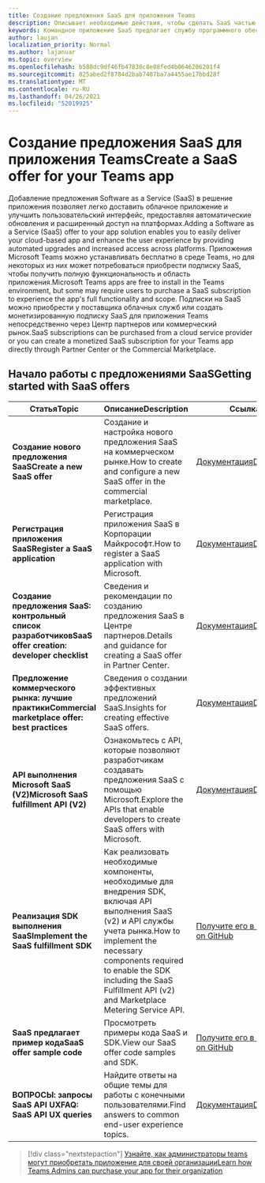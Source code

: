 ```yaml
---
title: Создание предложения SaaS для приложения Teams
description: Описывает необходимые действия, чтобы сделать SaaS частью сторонних командных приложений
keywords: Командное приложение SaaS предлагает службу программного обеспечения центра партнеров на рынке
author: laujan
localization_priority: Normal
ms.author: lajanuar
ms.topic: overview
ms.openlocfilehash: b588dc9df46fb47830c8e88fed4b0646206201f4
ms.sourcegitcommit: 825abed2f8784d2bab7407ba7a4455ae17bbd28f
ms.translationtype: MT
ms.contentlocale: ru-RU
ms.lasthandoff: 04/26/2021
ms.locfileid: "52019925"
---
```

# <a name="create-a-saas-offer-for-your-teams-app"></a><span data-ttu-id="e92a1-104">Создание предложения SaaS для приложения Teams</span><span class="sxs-lookup"><span data-stu-id="e92a1-104">Create a SaaS offer for your Teams app</span></span>

<span data-ttu-id="e92a1-105">Добавление предложения Software as a Service (SaaS) в решение приложения позволяет легко доставить облачное приложение и улучшить пользовательский интерфейс, предоставляя автоматические обновления и расширенный доступ на платформах.</span><span class="sxs-lookup"><span data-stu-id="e92a1-105">Adding a Software as a Service (SaaS) offer to your app solution enables you to easily deliver your cloud-based app and enhance the user experience by providing automated upgrades and increased access across platforms.</span></span> <span data-ttu-id="e92a1-106">Приложения Microsoft Teams можно устанавливать бесплатно в среде Teams, но для некоторых из них может потребоваться приобрести подписку SaaS, чтобы получить полную функциональность и область приложения.</span><span class="sxs-lookup"><span data-stu-id="e92a1-106">Microsoft Teams apps are free to install in the Teams environment, but some may require users to purchase a SaaS subscription to experience the app's full functionality and scope.</span></span> <span data-ttu-id="e92a1-107">Подписки на SaaS можно приобрести у поставщика облачных служб или создать монетизированную подписку SaaS для приложения Teams непосредственно через Центр партнеров или коммерческий рынок.</span><span class="sxs-lookup"><span data-stu-id="e92a1-107">SaaS subscriptions can be purchased from a cloud service provider or you can create a monetized SaaS subscription for your Teams app directly through Partner Center or the Commercial Marketplace.</span></span>

## <a name="getting-started-with-saas-offers"></a><span data-ttu-id="e92a1-108">Начало работы с предложениями SaaS</span><span class="sxs-lookup"><span data-stu-id="e92a1-108">Getting started with SaaS offers</span></span>

| <span data-ttu-id="e92a1-109">Статья</span><span class="sxs-lookup"><span data-stu-id="e92a1-109">Topic</span></span> | <span data-ttu-id="e92a1-110">Описание</span><span class="sxs-lookup"><span data-stu-id="e92a1-110">Description</span></span>| <span data-ttu-id="e92a1-111">Ссылка</span><span class="sxs-lookup"><span data-stu-id="e92a1-111">Link</span></span> |
|------|-------------|------|
|<span data-ttu-id="e92a1-112">**Создание нового предложения SaaS**</span><span class="sxs-lookup"><span data-stu-id="e92a1-112">**Create a new SaaS offer**</span></span>|<span data-ttu-id="e92a1-113">Создание и настройка нового предложения SaaS на коммерческом рынке.</span><span class="sxs-lookup"><span data-stu-id="e92a1-113">How to create and configure a new SaaS offer in the commercial marketplace.</span></span>| [<span data-ttu-id="e92a1-114">Документация</span><span class="sxs-lookup"><span data-stu-id="e92a1-114">Documentation</span></span>](/azure/marketplace/partner-center-portal/create-new-saas-offer)|
|<span data-ttu-id="e92a1-115">**Регистрация приложения SaaS**</span><span class="sxs-lookup"><span data-stu-id="e92a1-115">**Register a SaaS application**</span></span> | <span data-ttu-id="e92a1-116">Регистрация приложения SaaS в Корпорации Майкрософт.</span><span class="sxs-lookup"><span data-stu-id="e92a1-116">How to register a SaaS application with Microsoft.</span></span>| [<span data-ttu-id="e92a1-117">Документация</span><span class="sxs-lookup"><span data-stu-id="e92a1-117">Documentation</span></span>](/azure/marketplace/partner-center-portal/pc-saas-registration)|
|<span data-ttu-id="e92a1-118">**Создание предложения SaaS: контрольный список разработчиков**</span><span class="sxs-lookup"><span data-stu-id="e92a1-118">**SaaS offer creation:  developer checklist**</span></span>| <span data-ttu-id="e92a1-119">Сведения и рекомендации по созданию предложения SaaS в Центре партнеров.</span><span class="sxs-lookup"><span data-stu-id="e92a1-119">Details and guidance for creating a SaaS offer in Partner Center.</span></span>| [<span data-ttu-id="e92a1-120">Документация</span><span class="sxs-lookup"><span data-stu-id="e92a1-120">Documentation</span></span>](/azure/marketplace/partner-center-portal/offer-creation-checklist)|
|<span data-ttu-id="e92a1-121">**Предложение коммерческого рынка: лучшие практики**</span><span class="sxs-lookup"><span data-stu-id="e92a1-121">**Commercial marketplace offer:  best practices**</span></span> |<span data-ttu-id="e92a1-122">Сведения о создании эффективных предложений SaaS.</span><span class="sxs-lookup"><span data-stu-id="e92a1-122">Insights for creating effective SaaS offers.</span></span>|[<span data-ttu-id="e92a1-123">Документация</span><span class="sxs-lookup"><span data-stu-id="e92a1-123">Documentation</span></span>](/azure/marketplace/gtm-offer-listing-best-practices)|
|<span data-ttu-id="e92a1-124">**API выполнения Microsoft SaaS (V2)**</span><span class="sxs-lookup"><span data-stu-id="e92a1-124">**Microsoft SaaS fulfillment API (V2)**</span></span> | <span data-ttu-id="e92a1-125">Ознакомьтесь с API, которые позволяют разработчикам создавать предложения SaaS с помощью Microsoft.</span><span class="sxs-lookup"><span data-stu-id="e92a1-125">Explore the APIs that enable developers to create SaaS offers with Microsoft.</span></span>| [<span data-ttu-id="e92a1-126">Документация</span><span class="sxs-lookup"><span data-stu-id="e92a1-126">Documentation</span></span>](/azure/marketplace/partner-center-portal/pc-saas-fulfillment-api-v2) |
|<span data-ttu-id="e92a1-127">**Реализация SDK выполнения SaaS**</span><span class="sxs-lookup"><span data-stu-id="e92a1-127">**Implement the SaaS fulfillment SDK**</span></span>| <span data-ttu-id="e92a1-128">Как реализовать необходимые компоненты, необходимые для внедрения SDK, включая API выполнения SaaS (v2) и API службы учета рынка.</span><span class="sxs-lookup"><span data-stu-id="e92a1-128">How to implement the necessary components required to enable the SDK including the SaaS Fulfillment API (v2) and Marketplace Metering Service API.</span></span>| [<span data-ttu-id="e92a1-129">Получите его в GitHub</span><span class="sxs-lookup"><span data-stu-id="e92a1-129">Get it on GitHub</span></span>](https://github.com/Azure/Microsoft-commercial-marketplace-transactable-SaaS-offer-SDK/blob/master/docs/Installation-Instructions.md) |
|<span data-ttu-id="e92a1-130">**SaaS предлагает пример кода**</span><span class="sxs-lookup"><span data-stu-id="e92a1-130">**SaaS offer sample code**</span></span>| <span data-ttu-id="e92a1-131">Просмотреть примеры кода SaaS и SDK.</span><span class="sxs-lookup"><span data-stu-id="e92a1-131">View our SaaS offer code samples and SDK.</span></span>| [<span data-ttu-id="e92a1-132">Получите его в GitHub</span><span class="sxs-lookup"><span data-stu-id="e92a1-132">Get it on GitHub</span></span>](https://github.com/Azure/Microsoft-commercial-marketplace-transactable-SaaS-offer-SDK)|
| <span data-ttu-id="e92a1-133">**ВОПРОСЫ: запросы SaaS API UX**</span><span class="sxs-lookup"><span data-stu-id="e92a1-133">**FAQ: SaaS API UX queries**</span></span> | <span data-ttu-id="e92a1-134">Найдите ответы на общие темы для работы с конечными пользователями.</span><span class="sxs-lookup"><span data-stu-id="e92a1-134">Find answers to common end-user experience topics.</span></span>| [<span data-ttu-id="e92a1-135">Документация</span><span class="sxs-lookup"><span data-stu-id="e92a1-135">Documentation</span></span>](/azure/marketplace/partner-center-portal/saas-fulfillment-apis-faq) |

> [!div class="nextstepaction"]
> [<span data-ttu-id="e92a1-136">Узнайте, как администраторы teams могут приобретать приложение для своей организации</span><span class="sxs-lookup"><span data-stu-id="e92a1-136">Learn how Teams Admins can purchase your app for their organization</span></span>](/MicrosoftTeams/purchase-third-party-apps)
